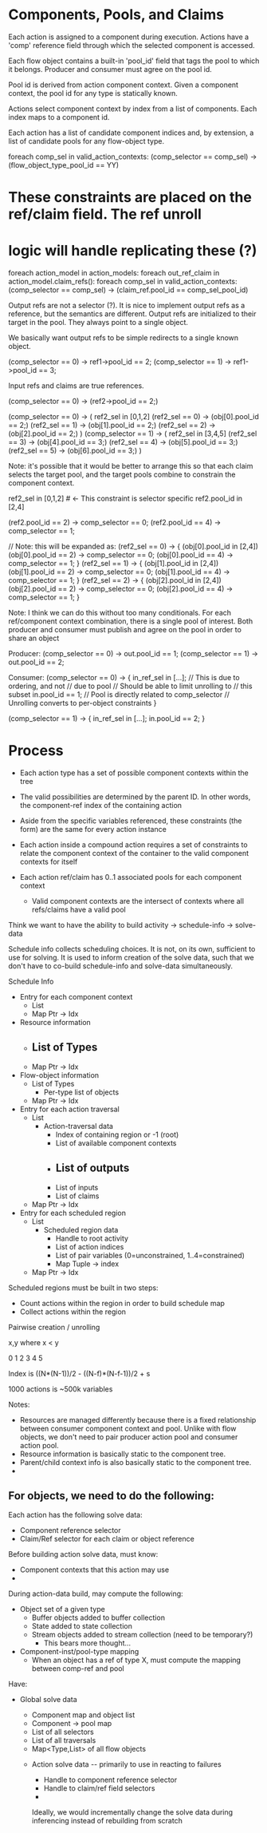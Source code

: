 
# Components, Pools, and Claims

Each action is assigned to a component during execution. Actions have
a 'comp' reference field through which the selected component is 
accessed. 

Each flow object contains a built-in 'pool_id' field that tags the pool
to which it belongs. Producer and consumer must agree on the pool id.

Pool id is derived from action component context. Given a component
context, the pool id for any type is statically known.

Actions select component context by index from a list of components.
Each index maps to a component id.

Each action has a list of candidate component indices and, by extension,
a list of candidate pools for any flow-object type.

foreach comp_sel in valid_action_contexts:
    (comp_selector == comp_sel) -> (flow_object_type_pool_id == YY)

# These constraints are placed on the ref/claim field. The ref unroll
# logic will handle replicating these (?)
foreach action_model in action_models:
  foreach out_ref_claim in action_model.claim_refs():
    foreach comp_sel in valid_action_contexts:
      (comp_selector == comp_sel) -> (claim_ref.pool_id == comp_sel_pool_id)

Output refs are not a selector (?). It is nice to implement output refs as
a reference, but the semantics are different. Output refs are initialized
to their target in the pool. They always point to a single object.

We basically want output refs to be simple redirects to a single known 
object.

(comp_selector == 0) -> ref1->pool_id == 2;
(comp_selector == 1) -> ref1->pool_id == 3;

Input refs and claims are true references. 

(comp_selector == 0) -> (ref2->pool_id == 2;)

(comp_selector == 0) -> (
    ref2_sel in [0,1,2]
    (ref2_sel == 0) -> (obj[0].pool_id == 2;)
    (ref2_sel == 1) -> (obj[1].pool_id == 2;)
    (ref2_sel == 2) -> (obj[2].pool_id == 2;)
)
(comp_selector == 1) -> (
    ref2_sel in [3,4,5]
    (ref2_sel == 3) -> (obj[4].pool_id == 3;)
    (ref2_sel == 4) -> (obj[5].pool_id == 3;)
    (ref2_sel == 5) -> (obj[6].pool_id == 3;)
)

Note: it's possible that it would be better to arrange this
so that each claim selects the target pool, and the target
pools combine to constrain the component context.

ref2_sel in [0,1,2] # <- This constraint is selector specific
ref2.pool_id in [2,4]

(ref2.pool_id == 2) -> comp_selector == 0;
(ref2.pool_id == 4) -> comp_selector == 1;

// Note: this will be expanded as:
(ref2_sel == 0) -> {
  (obj[0].pool_id in [2,4])
  (obj[0].pool_id == 2) -> comp_selector == 0;
  (obj[0].pool_id == 4) -> comp_selector == 1;
}
(ref2_sel == 1) -> {
  (obj[1].pool_id in [2,4])
  (obj[1].pool_id == 2) -> comp_selector == 0;
  (obj[1].pool_id == 4) -> comp_selector == 1;
}
(ref2_sel == 2) -> {
  (obj[2].pool_id in [2,4])
  (obj[2].pool_id == 2) -> comp_selector == 0;
  (obj[2].pool_id == 4) -> comp_selector == 1;
}

Note: I think we can do this without too many conditionals.
For each ref/component context combination, there is a single
pool of interest. Both producer and consumer must publish
and agree on the pool in order to share an object

Producer:
(comp_selector == 0) -> out.pool_id == 1;
(comp_selector == 1) -> out.pool_id == 2;


Consumer:
(comp_selector == 0) -> {
  in_ref_sel in [...]; // This is due to ordering, and not
                       // due to pool
                       // Should be able to limit unrolling to 
                       // this subset
  in.pool_id == 1;     // Pool is directly related to comp_selector
                       // Unrolling converts to per-object constraints
}

(comp_selector == 1) -> {
  in_ref_sel in [...];
  in.pool_id == 2;
}

# Process

- Each action type has a set of possible component contexts within the tree
- The valid possibilities are determined by the parent ID. In other words, the
  component-ref index of the containing action
- Aside from the specific variables referenced, these constraints (the form)
  are the same for every action instance
- Each action inside a compound action requires a set of constraints to relate
  the component context of the container to the valid component contexts 
  for itself

- Each action ref/claim has 0..1 associated pools for each component context
  - Valid component contexts are the intersect of contexts where all
    refs/claims have a valid pool

Think we want to have the ability to build 
activity -> schedule-info -> solve-data

Schedule info collects scheduling choices. It is not, on its own, sufficient
to use for solving. It is used to inform creation of the solve data, such 
that we don't have to co-build schedule-info and solve-data simultaneously.

Schedule Info
- Entry for each component context
  - List
  - Map Ptr -> Idx
- Resource information
  - List of Types
    - 
  - Map Ptr -> Idx
- Flow-object information
  - List of Types
    - Per-type list of objects
  - Map Ptr -> Idx
- Entry for each action traversal
  - List
    - Action-traversal data
      - Index of containing region or -1 (root)
      - List of available component contexts
      - List of outputs
        - 
      - List of inputs
      - List of claims
  - Map Ptr -> Idx
- Entry for each scheduled region
  - List
    - Scheduled region data
      - Handle to root activity
      - List of action indices
      - List of pair variables (0=unconstrained, 1..4=constrained)
      - Map Tuple -> index
  - Map Ptr -> Idx

Scheduled regions must be built in two steps:
- Count actions within the region in order to build schedule map
- Collect actions within the region 

Pairwise creation / unrolling

x,y where x < y

0
1
2
3
4
5

Index is ((N*(N-1))/2 - ((N-f)*(N-f-1))/2 + s

1000 actions is ~500k variables

Notes:
- Resources are managed differently because there is a fixed relationship between
  consumer component context and pool. Unlike with flow objects, we don't need to
  pair producer action pool and consumer action pool.
- Resource information is basically static to the component tree.
- Parent/child context info is also basically static to the component tree.
-  

For objects, we need to do the following:
- 

Each action has the following solve data:
- Component reference selector
- Claim/Ref selector for each claim or object reference

Before building action solve data, must know:
- Component contexts that this action may use
- 

During action-data build, may compute the following:
- Object set of a given type
  - Buffer objects added to buffer collection
  - State added to state collection
  - Stream objects added to stream collection (need to be temporary?)
    - This bears more thought...
- Component-inst/pool-type mapping
  - When an object has a ref of type X, must compute the mapping 
    between comp-ref and pool

Have:
- Global solve data
  - Component map and object list
  - Component -> pool map
  - List of all selectors
  - List of all traversals
  - Map<Type,List<Object>> of all flow objects

- Action solve data -- primarily to use in reacting to failures
  - Handle to component reference selector
  - Handle to claim/ref field selectors
  - 

Ideally, we would incrementally change the solve data during
inferencing instead of rebuilding from scratch

